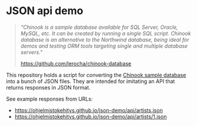 # JSON api demo

> *"Chinook is a sample database available for SQL Server, Oracle, MySQL, etc. It can be created by running a single SQL script. Chinook database is an alternative to the Northwind database, being ideal for demos and testing ORM tools targeting single and multiple database servers."*
>
> https://github.com/lerocha/chinook-database

This repository holds a script for converting the [Chinook sample database](https://github.com/lerocha/chinook-database) into a bunch of JSON files. They are intended for imitating an API that returns responses in JSON format.


See example responses from URLs:

* https://ohjelmistokehitys.github.io/json-demo/api/artists.json
* https://ohjelmistokehitys.github.io/json-demo/api/artists/1.json